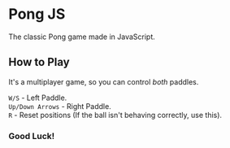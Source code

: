 # Pong JS

The classic Pong game made in JavaScript.

## How to Play

It's a multiplayer game, so you can control _both_ paddles. <br>

`W/S` - Left Paddle. <br>
`Up/Down Arrows` - Right Paddle. <br>
`R` - Reset positions (If the ball isn't behaving correctly, use this).

### Good Luck!
